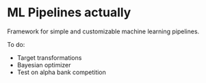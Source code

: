 # ML Pipelines actually
Framework for simple and customizable machine learning pipelines.

To do:
- Target transformations
- Bayesian optimizer
- Test on alpha bank competition
